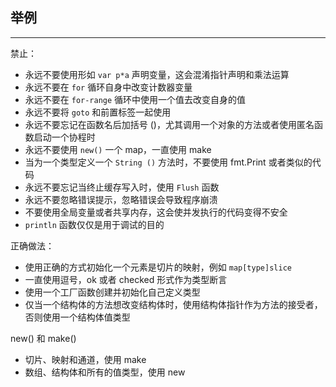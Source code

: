 ## 举例

---

禁止：
- 永远不要使用形如 `var p*a` 声明变量，这会混淆指针声明和乘法运算
- 永远不要在 `for` 循环自身中改变计数器变量
- 永远不要在 `for-range` 循环中使用一个值去改变自身的值
- 永远不要将 `goto` 和前置标签一起使用
- 永远不要忘记在函数名后加括号 ()，尤其调用一个对象的方法或者使用匿名函数启动一个协程时
- 永远不要使用 `new()` 一个 map，一直使用 make
- 当为一个类型定义一个 `String ()` 方法时，不要使用 fmt.Print 或者类似的代码
- 永远不要忘记当终止缓存写入时，使用 `Flush` 函数
- 永远不要忽略错误提示，忽略错误会导致程序崩溃
- 不要使用全局变量或者共享内存，这会使并发执行的代码变得不安全
- `println` 函数仅仅是用于调试的目的

正确做法：
- 使用正确的方式初始化一个元素是切片的映射，例如 `map[type]slice`
- 一直使用逗号，ok 或者 checked 形式作为类型断言
- 使用一个工厂函数创建并初始化自己定义类型
- 仅当一个结构体的方法想改变结构体时，使用结构体指针作为方法的接受者，否则使用一个结构体值类型

new() 和 make()
- 切片、映射和通道，使用 make
- 数组、结构体和所有的值类型，使用 new 